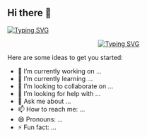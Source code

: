 ## Hi there 👋
[![Typing SVG](https://readme-typing-svg.demolab.com?size=35&duration=3000&pause=1000&color=3d76bb&center=true&vCenter=true&width=600&lines=Hi+there+👋;I+am+Orkhan)](https://git.io/typing-svg)

<p align="center">
  <a href="https://git.io/typing-svg">
    <img src="https://readme-typing-svg.demolab.com?size=35&duration=3000&pause=1000&color=3d76bb&center=true&vCenter=true&width=600&lines=Hi+there+👋;I+am+Orkhan" alt="Typing SVG" />
  </a>
</p>

Here are some ideas to get you started:

- 🔭 I’m currently working on ...
- 🌱 I’m currently learning ...
- 👯 I’m looking to collaborate on ...
- 🤔 I’m looking for help with ...
- 💬 Ask me about ...
- 📫 How to reach me: ...
- 😄 Pronouns: ...
- ⚡ Fun fact: ...
